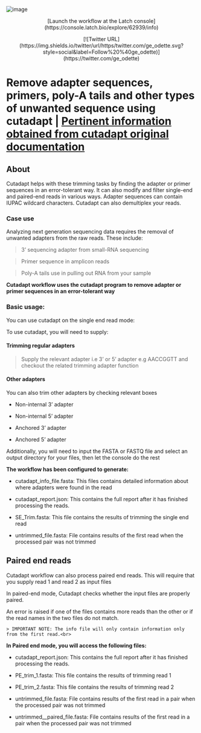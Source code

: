 ![image](https://user-images.githubusercontent.com/96872843/176043639-359d461a-2185-4f68-ae09-be005285ce16.png)

<p align="center">
 [Launch the workflow at the Latch console](https://console.latch.bio/explore/62939/info) 
</p>

<p align="center">
    [![Twitter URL](https://img.shields.io/twitter/url/https/twitter.com/ge_odette.svg?style=social&label=Follow%20%40ge_odette)](https://twitter.com/ge_odette)
</p>

# Remove adapter sequences, primers, poly-A tails and other types of unwanted sequence using cutadapt | [Pertinent information obtained from cutadapt original documentation](https://cutadapt.readthedocs.io/en/stable/)


## About

Cutadapt helps with these trimming tasks by finding the adapter or primer sequences in an error-tolerant way. It can also modify and filter single-end and paired-end reads in various ways. Adapter sequences can contain IUPAC wildcard characters. Cutadapt can also demultiplex your reads.<br>


### Case use

Analyzing next generation sequencing data requires the removal of unwanted adapters from the raw reads. These include:<br>

> 3’ sequencing adapter from small-RNA sequencing<br>

> Primer sequence in amplicon reads<br> 

>   Poly-A tails use in pulling out RNA from your sample<br>

**Cutadapt workflow uses the cutadapt program to remove adapter or primer sequences in an error-tolerant way**<br>

### Basic usage:

You can use cutadapt on the single end read mode:

To use cutadapt, you will need to supply: 

#### Trimming regular adapters<br>

> Supply the relevant adapter i.e 3’ or 5’ adapter e.g AACCGGTT and checkout the related trimming adapter function<br>

#### Other adapters

You can also trim other adapters by checking relevant boxes

* Non-internal 3’ adapter

* Non-internal 5’ adapter 

* Anchored 3’ adapter 

* Anchored 5’ adapter

Additionally, you will need to input the FASTA or FASTQ file and select an output directory for your files, then let the console do the rest<br>

**The workflow has been configured to generate:** 

* cutadapt_info_file.fasta: This files contains detailed information about where adapters were found in the read<br>

* cutadapt_report.json: This contains the full report after it has finished processing the reads.<br>

* SE_Trim.fasta: This file contains the results of trimming the single end read<br>

* untrimmed_file.fasta: File contains results of the  first read when the processed pair was not trimmed<br>

## Paired end reads

Cutadapt workflow can also process paired end reads.  This will require that you supply read 1 and read 2 as input files<br>

In paired-end mode, Cutadapt checks whether the input files are properly paired.<br>

An error is raised if one of the files contains more reads than the other or if the read names in the two files do not match. 

    > IMPORTANT NOTE: The info file will only contain information only from the first read.<br>

**In Paired end mode, you will access the following files:**<br>

* cutadapt_report.json: This contains the full report after it has finished processing the reads.<br>

* PE_trim_1.fasta: This file contains the results of trimming read 1<br>

* PE_trim_2.fasta: This file contains the results of trimming read 2<br>

* untrimmed_file.fasta: File contains results of the  first read in a pair when the processed pair was not trimmed<br>

* untrimmed__paired_file.fasta: File contains results of the  first read in a pair when the processed pair was not trimmed<br>
